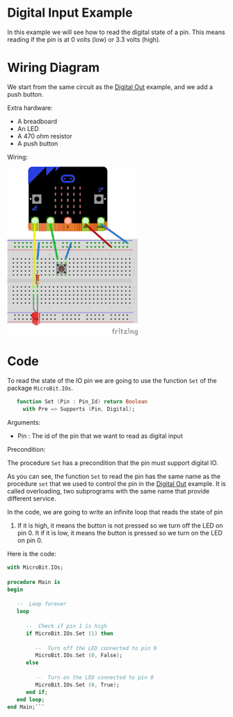 Digital Input Example
=====================

In this example we will see how to read the digital state of a pin. This means
reading if the pin is at 0 volts (low) or 3.3 volts (high).

Wiring Diagram
==============

We start from the same circuit as the [Digital Out](../digital_out) example,
and we add a push button.

Extra hardware:

 - A breadboard
 - An LED
 - A 470 ohm resistor
 - A push button

Wiring:

<img src="../doc/fritzing_sketches/screenshots/digital_in.png" width="300">

Code
====

To read the state of the IO pin we are going to use the function `Set` of the 
package `MicroBit.IOs`.

```ada
   function Set (Pin : Pin_Id) return Boolean
     with Pre => Supports (Pin, Digital);
```

Arguments:

 - Pin   : The id of the pin that we want to read as digital input

Precondition:

The procedure `Set` has a precondition that the pin must support digital IO.

As you can see, the function `Set` to read the pin has the same name as the
procedure `set` that we used to control the pin in the
[Digital Out](../Digital_out) example. It is called overloading, two subprograms
with the same name that provide different service.

In the code, we are going to write an infinite loop that reads the state of pin
1. If it is high, it means the button is not pressed so we turn off the LED on
pin 0. It if it is low, it means the button is pressed so we turn on the LED on
pin 0.

Here is the code:
```ada
with MicroBit.IOs;

procedure Main is
begin

   --  Loop forever
   loop

      --  Check if pin 1 is high
      if MicroBit.IOs.Set (1) then

         --  Turn off the LED connected to pin 0
         MicroBit.IOs.Set (0, False);
      else

         --  Turn on the LED connected to pin 0
         MicroBit.IOs.Set (0, True);
      end if;
   end loop;
end Main;```
